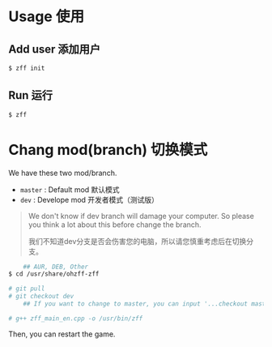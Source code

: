 # Usage 使用

## Add user 添加用户

```bash
$ zff init
```

## Run 运行

```bash
$ zff
```

# Chang mod(branch) 切换模式

We have these two mod/branch.

- `master` : Default mod 默认模式
- `dev` : Develope mod 开发者模式（测试版）

> We don't know if dev branch will damage your computer. So please you think a lot about this before change the branch.
> 
> 我们不知道dev分支是否会伤害您的电脑，所以请您慎重考虑后在切换分支。

```bash
    ## AUR, DEB, Other
$ cd /usr/share/ohzff-zff

# git pull
# git checkout dev
    ## If you want to change to master, you can input '...checkout master'

# g++ zff_main_en.cpp -o /usr/bin/zff
```

Then, you can restart the game.

